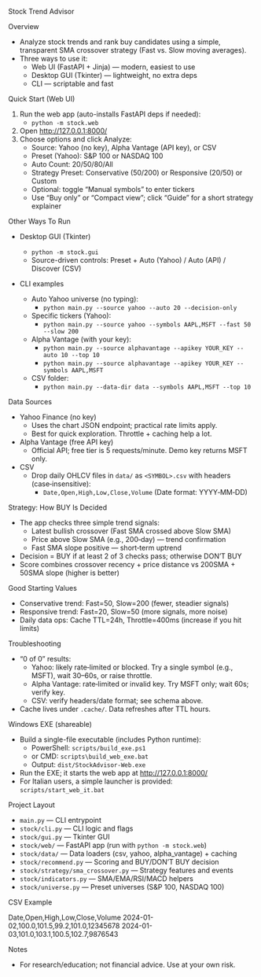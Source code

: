 Stock Trend Advisor

Overview

- Analyze stock trends and rank buy candidates using a simple, transparent SMA crossover strategy (Fast vs. Slow moving averages).
- Three ways to use it:
  - Web UI (FastAPI + Jinja) — modern, easiest to use
  - Desktop GUI (Tkinter) — lightweight, no extra deps
  - CLI — scriptable and fast

Quick Start (Web UI)

1) Run the web app (auto-installs FastAPI deps if needed):
   - `python -m stock.web`
2) Open http://127.0.0.1:8000/
3) Choose options and click Analyze:
   - Source: Yahoo (no key), Alpha Vantage (API key), or CSV
   - Preset (Yahoo): S&P 100 or NASDAQ 100
   - Auto Count: 20/50/80/All
   - Strategy Preset: Conservative (50/200) or Responsive (20/50) or Custom
   - Optional: toggle “Manual symbols” to enter tickers
   - Use “Buy only” or “Compact view”; click “Guide” for a short strategy explainer

Other Ways To Run

- Desktop GUI (Tkinter)
  - `python -m stock.gui`
  - Source-driven controls: Preset + Auto (Yahoo) / Auto (API) / Discover (CSV)

- CLI examples
  - Auto Yahoo universe (no typing):
    - `python main.py --source yahoo --auto 20 --decision-only`
  - Specific tickers (Yahoo):
    - `python main.py --source yahoo --symbols AAPL,MSFT --fast 50 --slow 200`
  - Alpha Vantage (with your key):
    - `python main.py --source alphavantage --apikey YOUR_KEY --auto 10 --top 10`
    - `python main.py --source alphavantage --apikey YOUR_KEY --symbols AAPL,MSFT`
  - CSV folder:
    - `python main.py --data-dir data --symbols AAPL,MSFT --top 10`

Data Sources

- Yahoo Finance (no key)
  - Uses the chart JSON endpoint; practical rate limits apply.
  - Best for quick exploration. Throttle + caching help a lot.
- Alpha Vantage (free API key)
  - Official API; free tier is 5 requests/minute. Demo key returns MSFT only.
- CSV
  - Drop daily OHLCV files in `data/` as `<SYMBOL>.csv` with headers (case‑insensitive):
    - `Date,Open,High,Low,Close,Volume` (Date format: YYYY‑MM‑DD)

Strategy: How BUY Is Decided

- The app checks three simple trend signals:
  - Latest bullish crossover (Fast SMA crossed above Slow SMA)
  - Price above Slow SMA (e.g., 200‑day) — trend confirmation
  - Fast SMA slope positive — short‑term uptrend
- Decision = BUY if at least 2 of 3 checks pass; otherwise DON’T BUY
- Score combines crossover recency + price distance vs 200SMA + 50SMA slope (higher is better)

Good Starting Values

- Conservative trend: Fast=50, Slow=200 (fewer, steadier signals)
- Responsive trend: Fast=20, Slow=50 (more signals, more noise)
- Daily data ops: Cache TTL=24h, Throttle=400ms (increase if you hit limits)

Troubleshooting

- “0 of 0” results:
  - Yahoo: likely rate‑limited or blocked. Try a single symbol (e.g., MSFT), wait 30–60s, or raise throttle.
  - Alpha Vantage: rate‑limited or invalid key. Try MSFT only; wait 60s; verify key.
  - CSV: verify headers/date format; see schema above.
- Cache lives under `.cache/`. Data refreshes after TTL hours.

Windows EXE (shareable)

- Build a single-file executable (includes Python runtime):
  - PowerShell: `scripts/build_exe.ps1`
  - or CMD: `scripts\build_web_exe.bat`
  - Output: `dist/StockAdvisor-Web.exe`
- Run the EXE; it starts the web app at http://127.0.0.1:8000/
- For Italian users, a simple launcher is provided: `scripts/start_web_it.bat`

Project Layout

- `main.py` — CLI entrypoint
- `stock/cli.py` — CLI logic and flags
- `stock/gui.py` — Tkinter GUI
- `stock/web/` — FastAPI app (run with `python -m stock.web`)
- `stock/data/` — Data loaders (csv, yahoo, alpha_vantage) + caching
- `stock/recommend.py` — Scoring and BUY/DON’T BUY decision
- `stock/strategy/sma_crossover.py` — Strategy features and events
- `stock/indicators.py` — SMA/EMA/RSI/MACD helpers
- `stock/universe.py` — Preset universes (S&P 100, NASDAQ 100)

CSV Example

Date,Open,High,Low,Close,Volume
2024-01-02,100.0,101.5,99.2,101.0,12345678
2024-01-03,101.0,103.1,100.5,102.7,9876543

Notes

- For research/education; not financial advice. Use at your own risk.

